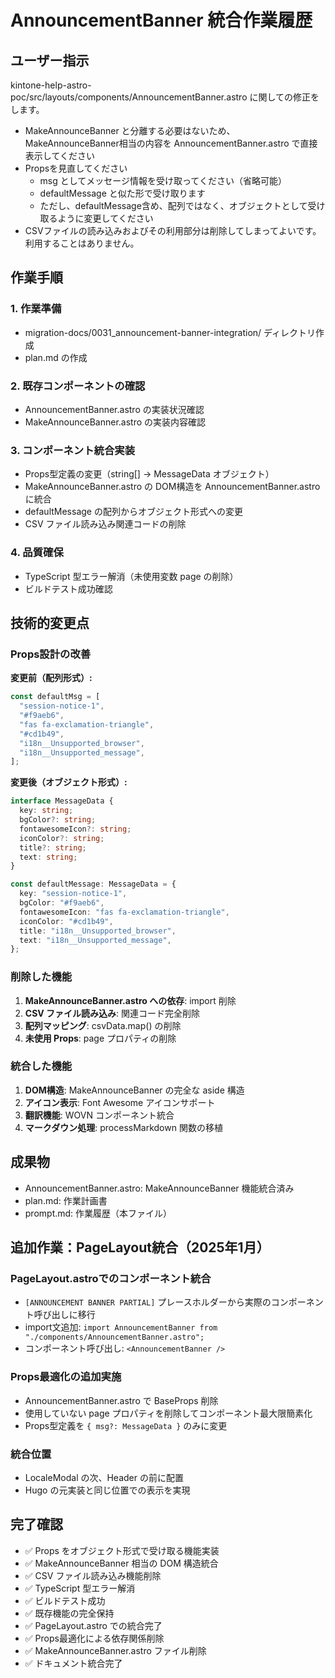 # AnnouncementBanner 統合作業履歴

## ユーザー指示

kintone-help-astro-poc/src/layouts/components/AnnouncementBanner.astro に関しての修正をします。

- MakeAnnounceBanner と分離する必要はないため、MakeAnnounceBanner相当の内容を AnnouncementBanner.astro で直接表示してください
- Propsを見直してください
  - msg としてメッセージ情報を受け取ってください（省略可能）
  - defaultMessage と似た形で受け取ります
  - ただし、defaultMessage含め、配列ではなく、オブジェクトとして受け取るように変更してください
- CSVファイルの読み込みおよびその利用部分は削除してしまってよいです。利用することはありません。

## 作業手順

### 1. 作業準備
- migration-docs/0031_announcement-banner-integration/ ディレクトリ作成
- plan.md の作成

### 2. 既存コンポーネントの確認
- AnnouncementBanner.astro の実装状況確認
- MakeAnnounceBanner.astro の実装内容確認

### 3. コンポーネント統合実装
- Props型定義の変更（string[] → MessageData オブジェクト）
- MakeAnnounceBanner.astro の DOM構造を AnnouncementBanner.astro に統合
- defaultMessage の配列からオブジェクト形式への変更
- CSV ファイル読み込み関連コードの削除

### 4. 品質確保
- TypeScript 型エラー解消（未使用変数 page の削除）
- ビルドテスト成功確認

## 技術的変更点

### Props設計の改善

**変更前（配列形式）:**
```typescript
const defaultMsg = [
  "session-notice-1",
  "#f9aeb6",
  "fas fa-exclamation-triangle",
  "#cd1b49",
  "i18n__Unsupported_browser",
  "i18n__Unsupported_message",
];
```

**変更後（オブジェクト形式）:**
```typescript
interface MessageData {
  key: string;
  bgColor?: string;
  fontawesomeIcon?: string;
  iconColor?: string;
  title?: string;
  text: string;
}

const defaultMessage: MessageData = {
  key: "session-notice-1",
  bgColor: "#f9aeb6",
  fontawesomeIcon: "fas fa-exclamation-triangle",
  iconColor: "#cd1b49",
  title: "i18n__Unsupported_browser",
  text: "i18n__Unsupported_message",
};
```

### 削除した機能

1. **MakeAnnounceBanner.astro への依存**: import 削除
2. **CSV ファイル読み込み**: 関連コード完全削除
3. **配列マッピング**: csvData.map() の削除
4. **未使用 Props**: page プロパティの削除

### 統合した機能

1. **DOM構造**: MakeAnnounceBanner の完全な aside 構造
2. **アイコン表示**: Font Awesome アイコンサポート
3. **翻訳機能**: WOVN コンポーネント統合
4. **マークダウン処理**: processMarkdown 関数の移植

## 成果物

- AnnouncementBanner.astro: MakeAnnounceBanner 機能統合済み
- plan.md: 作業計画書
- prompt.md: 作業履歴（本ファイル）

## 追加作業：PageLayout統合（2025年1月）

### PageLayout.astroでのコンポーネント統合
- `[ANNOUNCEMENT BANNER PARTIAL]` プレースホルダーから実際のコンポーネント呼び出しに移行
- import文追加: `import AnnouncementBanner from "./components/AnnouncementBanner.astro";`
- コンポーネント呼び出し: `<AnnouncementBanner />`

### Props最適化の追加実施
- AnnouncementBanner.astro で BaseProps 削除
- 使用していない page プロパティを削除してコンポーネント最大限簡素化
- Props型定義を `{ msg?: MessageData }` のみに変更

### 統合位置
- LocaleModal の次、Header の前に配置
- Hugo の元実装と同じ位置での表示を実現

## 完了確認

- ✅ Props をオブジェクト形式で受け取る機能実装
- ✅ MakeAnnounceBanner 相当の DOM 構造統合
- ✅ CSV ファイル読み込み機能削除
- ✅ TypeScript 型エラー解消
- ✅ ビルドテスト成功
- ✅ 既存機能の完全保持
- ✅ PageLayout.astro での統合完了
- ✅ Props最適化による依存関係削除
- ✅ MakeAnnounceBanner.astro ファイル削除
- ✅ ドキュメント統合完了